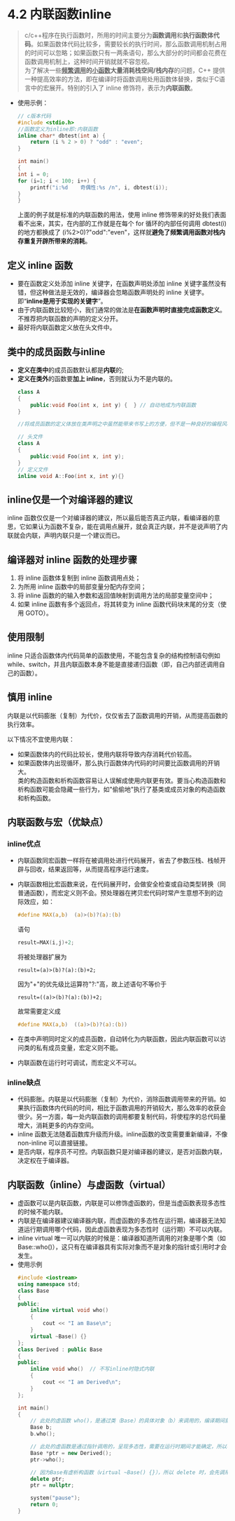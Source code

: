 # 4.2 内联函数inline
> c/c++程序在执行函数时，所用的时间主要分为**函数调用**和**执行函数体代码**。如果函数体代码比较多，需要较长的执行时间，那么函数调用机制占用的时间可以忽略；如果函数只有一两条语句，那么大部分的时间都会花费在函数调用机制上，这种时间开销就就不容忽视。  
为了解决一些<u>**频繁调用</u>的<u>小函数</u>大量消耗栈空间/栈内存**的问题，C++ 提供一种提高效率的方法，即在编译时将函数调用处用函数体替换，类似于C语言中的宏展开。特别的引入了 inline 修饰符，表示为**内联函数**。

- 使用示例：
    ```c++
    // c版本代码
    #include <stdio.h>
    //函数定义为inline即:内联函数
    inline char* dbtest(int a) {
        return (i % 2 > 0) ? "odd" : "even";
    } 
    
    int main()
    {
    int i = 0;
    for (i=1; i < 100; i++) {
        printf("i:%d    奇偶性:%s /n", i, dbtest(i));    
    }
    }
    ```
    上面的例子就是标准的内联函数的用法，使用 inline 修饰带来的好处我们表面看不出来，其实，在内部的工作就是在每个 for 循环的内部任何调用 dbtest(i) 的地方都换成了 (i%2>0)?"odd":"even"，这样就**避免了频繁调用函数对栈内存重复开辟所带来的消耗**。

## 定义 inline 函数
- 要在函数定义处添加 inline 关键字，在函数声明处添加 inline 关键字虽然没有错，但这种做法是无效的，编译器会忽略函数声明处的 inline 关键字。即“**inline是用于实现的关键字**”。
- 由于内联函数比较短小，我们通常的做法是**在函数声明时直接完成函数定义**。不推荐把内联函数的声明的定义分开。
- 最好将内联函数定义放在头文件中。

## 类中的成员函数与inline
- **定义在类中**的成员函数默认都是**内联**的;
- **定义在类外**的函数要**加上 inline**，否则就认为不是内联的。
    ```c++
    class A
    {
        public:void Foo(int x, int y) {  } // 自动地成为内联函数
    }

    //将成员函数的定义体放在类声明之中虽然能带来书写上的方便，但不是一种良好的编程风格，上例应该改成：

    // 头文件
    class A
    {
        public:void Foo(int x, int y);
    }
    // 定义文件
    inline void A::Foo(int x, int y){}
    ```

## inline仅是一个对编译器的建议
inline 函数仅仅是一个对编译器的建议，所以最后能否真正内联，看编译器的意思，它如果认为函数不复杂，能在调用点展开，就会真正内联，并不是说声明了内联就会内联，声明内联只是一个建议而已。

## 编译器对 inline 函数的处理步骤
1. 将 inline 函数体复制到 inline 函数调用点处；
2. 为所用 inline 函数中的局部变量分配内存空间；
3. 将 inline 函数的的输入参数和返回值映射到调用方法的局部变量空间中；
4. 如果 inline 函数有多个返回点，将其转变为 inline 函数代码块末尾的分支（使用 GOTO）。

## 使用限制
inline 只适合函数体内代码简单的函数使用，不能包含复杂的结构控制语句例如 while、switch，并且内联函数本身不能是直接递归函数（即，自己内部还调用自己的函数）。

## 慎用 inline
内联是以代码膨胀（复制）为代价，仅仅省去了函数调用的开销，从而提高函数的执行效率。  

以下情况不宜使用内联：   
- 如果函数体内的代码比较长，使用内联将导致内存消耗代价较高。 
- 如果函数体内出现循环，那么执行函数体内代码的时间要比函数调用的开销大。  
类的构造函数和析构函数容易让人误解成使用内联更有效。要当心构造函数和析构函数可能会隐藏一些行为，如"偷偷地"执行了基类或成员对象的构造函数和析构函数。

## 内联函数与宏（优缺点）
### inline优点
- 内联函数同宏函数一样将在被调用处进行代码展开，省去了参数压栈、栈帧开辟与回收，结果返回等，从而提高程序运行速度。
- 内联函数相比宏函数来说，在代码展开时，会做安全检查或自动类型转换（同普通函数），而宏定义则不会。预处理器在拷贝宏代码时常产生意想不到的边际效应，如：
    ```c
    #define MAX(a,b)  (a)>(b)?(a):(b)
    ```
    语句  
    ```c
    result=MAX(i,j)+2;
    ```
    将被处理器扩展为
    ```
    result=(a)>(b)?(a):(b)+2;
    ```

    因为"+"的优先级比运算符"?:"高，故上述语句不等价于
    ```
    result=((a)>(b)?(a):(b))+2;
    ```
    故常需要定义成
    ```c
    #define MAX(a,b)  ((a)>(b)?(a):(b))
    ```
- 在类中声明同时定义的成员函数，自动转化为内联函数，因此内联函数可以访问类的私有成员变量，宏定义则不能。
- 内联函数在运行时可调试，而宏定义不可以。
### inline缺点
- 代码膨胀。内联是以代码膨胀（复制）为代价，消除函数调用带来的开销。如果执行函数体内代码的时间，相比于函数调用的开销较大，那么效率的收获会很少。另一方面，每一处内联函数的调用都要复制代码，将使程序的总代码量增大，消耗更多的内存空间。
- inline 函数无法随着函数库升级而升级。inline函数的改变需要重新编译，不像 non-inline 可以直接链接。
- 是否内联，程序员不可控。内联函数只是对编译器的建议，是否对函数内联，决定权在于编译器。

## 内联函数（inline）与虚函数（virtual）
- 虚函数可以是内联函数，内联是可以修饰虚函数的，但是当虚函数表现多态性的时候不能内联。
- 内联是在编译器建议编译器内联，而虚函数的多态性在运行期，编译器无法知道运行期调用哪个代码，因此虚函数表现为多态性时（运行期）不可以内联。
- inline virtual 唯一可以内联的时候是：编译器知道所调用的对象是哪个类（如 Base::who()），这只有在编译器具有实际对象而不是对象的指针或引用时才会发生。
- 使用示例
    ```c++
    #include <iostream>  
    using namespace std;
    class Base
    {
    public:
        inline virtual void who()
        {
            cout << "I am Base\n";
        }
        virtual ~Base() {}
    };
    class Derived : public Base
    {
    public:
        inline void who()  // 不写inline时隐式内联
        {
            cout << "I am Derived\n";
        }
    };

    int main()
    {
        // 此处的虚函数 who()，是通过类（Base）的具体对象（b）来调用的，编译期间就能确定了，所以它可以是内联的，但最终是否内联取决于编译器。 
        Base b;
        b.who();

        // 此处的虚函数是通过指针调用的，呈现多态性，需要在运行时期间才能确定，所以不能为内联。  
        Base *ptr = new Derived();
        ptr->who();

        // 因为Base有虚析构函数（virtual ~Base() {}），所以 delete 时，会先调用派生类（Derived）析构函数，再调用基类（Base）析构函数，防止内存泄漏。
        delete ptr;
        ptr = nullptr;

        system("pause");
        return 0;
    } 
    ```